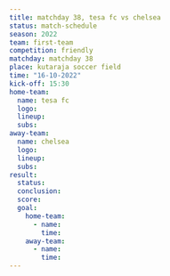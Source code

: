 ```yaml
---
title: matchday 38, tesa fc vs chelsea
status: match-schedule
season: 2022
team: first-team
competition: friendly
matchday: matchday 38
place: kutaraja soccer field
time: "16-10-2022"
kick-off: 15:30
home-team:
  name: tesa fc
  logo:
  lineup:
  subs:
away-team:
  name: chelsea
  logo:
  lineup:
  subs:
result:
  status: 
  conclusion:
  score:
  goal:
    home-team:
      - name:
        time:
    away-team:
      - name:
        time:
---
```

